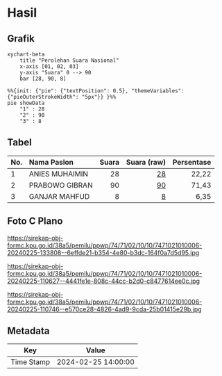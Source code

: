 # Hasil

## Grafik

```mermaid
xychart-beta
    title "Perolehan Suara Nasional"
    x-axis [01, 02, 03]
    y-axis "Suara" 0 --> 90
    bar [28, 90, 8]
```

```mermaid
%%{init: {"pie": {"textPosition": 0.5}, "themeVariables": {"pieOuterStrokeWidth": "5px"}} }%%
pie showData
    "1" : 28
    "2" : 90
    "3" : 8
```

## Tabel

| No. | Nama Paslon    | Suara | Suara (raw) | Persentase |
|:--- |:-------------- | -----:| -----------:| ----------:|
| 1   | ANIES MUHAIMIN | 28    | [28][p-1]   | 22,22      |
| 2   | PRABOWO GIBRAN | 90    | [90][p-2]   | 71,43      |
| 3   | GANJAR MAHFUD  | 8     | [8][p-3]    | 6,35       |


[p-1]: https://github.com/gigit-pemilu/pemilu-2024/blob/main/pilpres/hitung-suara/sub/74-sulawesi-tenggara/sub/71-kota-kendari/sub/02-kendari/sub/1010-gunung-jati/sub/006-tps/sub/paslon-1.txt
[p-2]: https://github.com/gigit-pemilu/pemilu-2024/blob/main/pilpres/hitung-suara/sub/74-sulawesi-tenggara/sub/71-kota-kendari/sub/02-kendari/sub/1010-gunung-jati/sub/006-tps/sub/paslon-2.txt
[p-3]: https://github.com/gigit-pemilu/pemilu-2024/blob/main/pilpres/hitung-suara/sub/74-sulawesi-tenggara/sub/71-kota-kendari/sub/02-kendari/sub/1010-gunung-jati/sub/006-tps/sub/paslon-3.txt

## Foto C Plano

https://sirekap-obj-formc.kpu.go.id/38a5/pemilu/ppwp/74/71/02/10/10/7471021010006-20240225-133808--6effde21-b354-4e80-b3dc-164f0a7d5d95.jpg

https://sirekap-obj-formc.kpu.go.id/38a5/pemilu/ppwp/74/71/02/10/10/7471021010006-20240225-110627--4441fe1e-808c-44cc-b2d0-c8477614ee0c.jpg

https://sirekap-obj-formc.kpu.go.id/38a5/pemilu/ppwp/74/71/02/10/10/7471021010006-20240225-110746--e570ce28-4826-4ad9-9cda-25b01415e29b.jpg


## Metadata

| Key        | Value               |
| ---------- | ------------------- |
| Time Stamp | 2024-02-25 14:00:00 |



